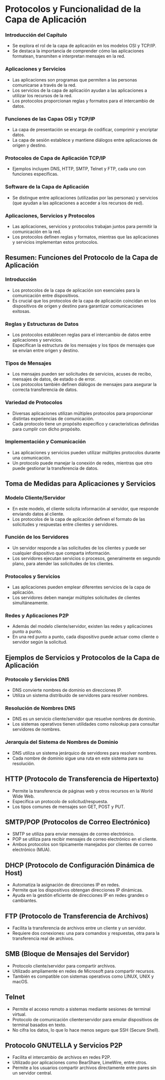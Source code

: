 # Protocolos y Funcionalidad de la Capa de Aplicación
### Introducción del Capítulo
- Se explora el rol de la capa de aplicación en los modelos OSI y TCP/IP.
- Se destaca la importancia de comprender cómo las aplicaciones formatean, transmiten e interpretan mensajes en la red.

### Aplicaciones y Servicios
- Las aplicaciones son programas que permiten a las personas comunicarse a través de la red.
- Los servicios de la capa de aplicación ayudan a las aplicaciones a utilizar los recursos de la red.
- Los protocolos proporcionan reglas y formatos para el intercambio de datos.

### Funciones de las Capas OSI y TCP/IP
- La capa de presentación se encarga de codificar, comprimir y encriptar datos.
- La capa de sesión establece y mantiene diálogos entre aplicaciones de origen y destino.

### Protocolos de Capa de Aplicación TCP/IP
- Ejemplos incluyen DNS, HTTP, SMTP, Telnet y FTP, cada uno con funciones específicas.

### Software de la Capa de Aplicación
- Se distingue entre aplicaciones (utilizadas por las personas) y servicios (que ayudan a las aplicaciones a acceder a los recursos de red).

### Aplicaciones, Servicios y Protocolos
- Las aplicaciones, servicios y protocolos trabajan juntos para permitir la comunicación en la red.
- Los protocolos definen reglas y formatos, mientras que las aplicaciones y servicios implementan estos protocolos.

## Resumen: Funciones del Protocolo de la Capa de Aplicación

### Introducción
- Los protocolos de la capa de aplicación son esenciales para la comunicación entre dispositivos.
- Es crucial que los protocolos de la capa de aplicación coincidan en los dispositivos de origen y destino para garantizar comunicaciones exitosas.

### Reglas y Estructuras de Datos
- Los protocolos establecen reglas para el intercambio de datos entre aplicaciones y servicios.
- Especifican la estructura de los mensajes y los tipos de mensajes que se envían entre origen y destino.

### Tipos de Mensajes
- Los mensajes pueden ser solicitudes de servicios, acuses de recibo, mensajes de datos, de estado o de error.
- Los protocolos también definen diálogos de mensajes para asegurar la correcta transferencia de datos.

### Variedad de Protocolos
- Diversas aplicaciones utilizan múltiples protocolos para proporcionar distintas experiencias de comunicación.
- Cada protocolo tiene un propósito específico y características definidas para cumplir con dicho propósito.

### Implementación y Comunicación
- Las aplicaciones y servicios pueden utilizar múltiples protocolos durante una comunicación.
- Un protocolo puede manejar la conexión de redes, mientras que otro puede gestionar la transferencia de datos.

## Toma de Medidas para Aplicaciones y Servicios

### Modelo Cliente/Servidor
- En este modelo, el cliente solicita información al servidor, que responde enviando datos al cliente.
- Los protocolos de la capa de aplicación definen el formato de las solicitudes y respuestas entre clientes y servidores.

### Función de los Servidores
- Un servidor responde a las solicitudes de los clientes y puede ser cualquier dispositivo que comparta información.
- Los servidores ejecutan servicios o procesos, generalmente en segundo plano, para atender las solicitudes de los clientes.

### Protocolos y Servicios
- Las aplicaciones pueden emplear diferentes servicios de la capa de aplicación.
- Los servidores deben manejar múltiples solicitudes de clientes simultáneamente.

### Redes y Aplicaciones P2P
- Además del modelo cliente/servidor, existen las redes y aplicaciones punto a punto.
- En una red punto a punto, cada dispositivo puede actuar como cliente o servidor según la solicitud.

## Ejemplos de Servicios y Protocolos de la Capa de Aplicación
### Protocolo y Servicios DNS
- DNS convierte nombres de dominio en direcciones IP.
- Utiliza un sistema distribuido de servidores para resolver nombres.

### Resolución de Nombres DNS
- DNS es un servicio cliente/servidor que resuelve nombres de dominio.
- Los sistemas operativos tienen utilidades como nslookup para consultar servidores de nombres.

### Jerarquía del Sistema de Nombres de Dominio
- DNS utiliza un sistema jerárquico de servidores para resolver nombres.
- Cada nombre de dominio sigue una ruta en este sistema para su resolución.

## HTTP (Protocolo de Transferencia de Hipertexto)
- Permite la transferencia de páginas web y otros recursos en la World Wide Web.
- Especifica un protocolo de solicitud/respuesta.
- Los tipos comunes de mensajes son GET, POST y PUT.

## SMTP/POP (Protocolos de Correo Electrónico)
- SMTP se utiliza para enviar mensajes de correo electrónico.
- POP se utiliza para recibir mensajes de correo electrónico en el cliente.
- Ambos protocolos son típicamente manejados por clientes de correo electrónico (MUA).

## DHCP (Protocolo de Configuración Dinámica de Host)
- Automatiza la asignación de direcciones IP en redes.
- Permite que los dispositivos obtengan direcciones IP dinámicas.
- Ayuda en la gestión eficiente de direcciones IP en redes grandes o cambiantes.

## FTP (Protocolo de Transferencia de Archivos)
- Facilita la transferencia de archivos entre un cliente y un servidor.
- Requiere dos conexiones: una para comandos y respuestas, otra para la transferencia real de archivos.

## SMB (Bloque de Mensajes del Servidor)
- Protocolo cliente/servidor para compartir archivos.
- Utilizado ampliamente en redes de Microsoft para compartir recursos.
- También es compatible con sistemas operativos como LINUX, UNIX y macOS.

## Telnet
- Permite el acceso remoto a sistemas mediante sesiones de terminal virtual.
- Protocolo de comunicación clienterservidor para emular dispositivos de terminal basados en texto.
- No cifra los datos, lo que lo hace menos seguro que SSH (Secure Shell).

## Protocolo GNUTELLA y Servicios P2P
- Facilita el intercambio de archivos en redes P2P.
- Utilizado por aplicaciones como BearShare, LimeWire, entre otros.
- Permite a los usuarios compartir archivos directamente entre pares sin un servidor central.